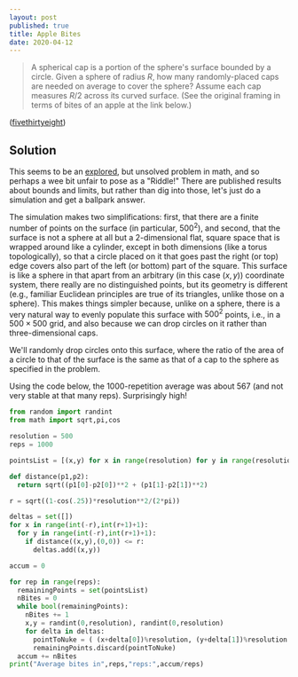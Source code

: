 ```yaml
---
layout: post
published: true
title: Apple Bites
date: 2020-04-12
---
```


>A spherical cap is a portion of the sphere's surface bounded by a circle. Given a sphere of radius $R$, how many randomly-placed caps are needed on average to cover the sphere? Assume each cap measures $R/2$ across its curved surface. (See the original framing in terms of bites of an apple at the link below.)

<!--more-->

([fivethirtyeight](https://fivethirtyeight.com/features/can-you-eat-an-apple-like-a-toddler/))

## Solution

This seems to be an [explored](https://projecteuclid-org.stanford.idm.oclc.org/euclid.acta/1485890413), but unsolved problem in math, and so perhaps a wee bit unfair to pose as a "Riddle!" There are published results about bounds and limits, but rather than dig into those, let's just do a simulation and get a ballpark answer.

The simulation makes two simplifications: first, that there are a finite number of points on the surface (in particular, $500^2$), and second, that the surface is not a sphere at all but a 2-dimensional flat, square space that is wrapped around like a cylinder, except in both dimensions (like a torus topologically), so that a circle placed on it that goes past the right (or top) edge covers also part of the left (or bottom) part of the square. This surface is like a sphere in that apart from an arbitrary (in this case $(x,y)$) coordinate system, there really are no distinguished points, but its geometry is different (e.g., familiar Euclidean principles are true of its triangles, unlike those on a sphere). This makes things simpler because, unlike on a sphere, there is a very natural way to evenly populate this surface with $500^2$ points, i.e., in a $500 \times 500$ grid, and also because we can drop circles on it rather than three-dimensional caps. 

We'll randomly drop circles onto this surface, where the ratio of the area of a circle to that of the surface is the same as that of a cap to the sphere as specified in the problem.

Using the code below, the $1000$-repetition average was about $567$ (and not very stable at that many reps). Surprisingly high!

```python
from random import randint
from math import sqrt,pi,cos

resolution = 500
reps = 1000

pointsList = [(x,y) for x in range(resolution) for y in range(resolution)]

def distance(p1,p2):
  return sqrt((p1[0]-p2[0])**2 + (p1[1]-p2[1])**2)

r = sqrt((1-cos(.25))*resolution**2/(2*pi))

deltas = set([])
for x in range(int(-r),int(r+1)+1):
  for y in range(int(-r),int(r+1)+1):
    if distance((x,y),(0,0)) <= r:
      deltas.add((x,y))

accum = 0

for rep in range(reps):
  remainingPoints = set(pointsList)
  nBites = 0
  while bool(remainingPoints):
    nBites += 1
    x,y = randint(0,resolution), randint(0,resolution)
    for delta in deltas:
      pointToNuke = ( (x+delta[0])%resolution, (y+delta[1])%resolution )
      remainingPoints.discard(pointToNuke)
  accum += nBites
print("Average bites in",reps,"reps:",accum/reps)
```

<br>